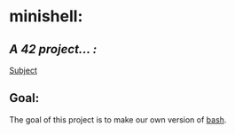 # **minishell:** 
## ***A 42 project... :***
[Subject][1]
## Goal:

The goal of this project is to make our own version of [bash][2].


[1]: https://github.com/R4meau/minishell/blob/master/minishell.en.pdf
[2]: https://www.gnu.org/savannah-checkouts/gnu/bash/manual/bash.html

